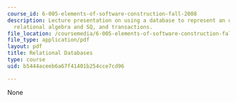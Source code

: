 ```yaml
---
course_id: 6-005-elements-of-software-construction-fall-2008
description: Lecture presentation on using a database to represent an object model,
  relational algebra and SQ, and transactions.
file_location: /coursemedia/6-005-elements-of-software-construction-fall-2008/b5444aceeb6a67f41401b254cce7cd96_MIT6_005f08_lec22.pdf
file_type: application/pdf
layout: pdf
title: Relational Databases
type: course
uid: b5444aceeb6a67f41401b254cce7cd96

---
```

None